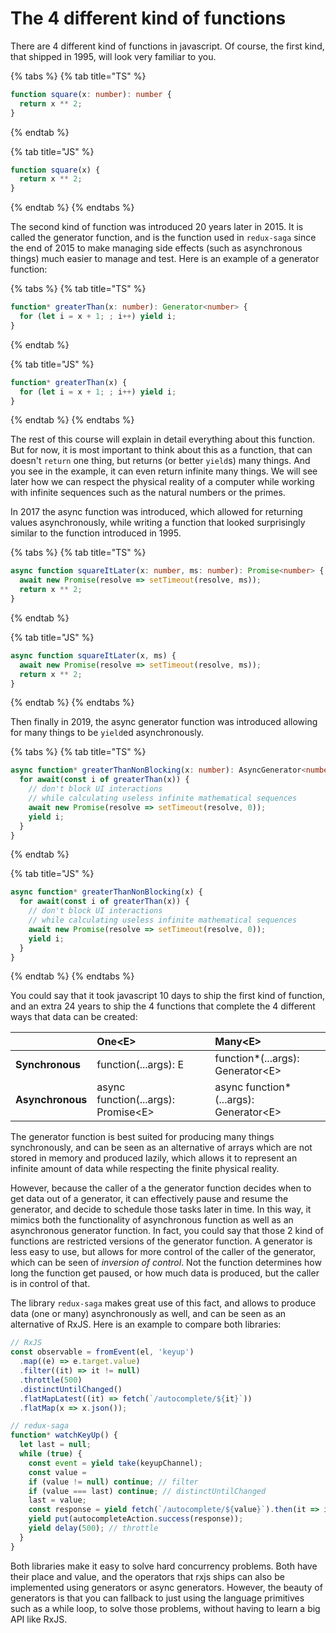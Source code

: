 # The 4 different kind of functions

There are 4 different kind of functions in javascript. Of course, the first kind, that shipped in 1995, will look very familiar to you.

{% tabs %}
{% tab title="TS" %}
```typescript
function square(x: number): number {
  return x ** 2;
}
```
{% endtab %}

{% tab title="JS" %}
```javascript
function square(x) {
  return x ** 2;
}
```
{% endtab %}
{% endtabs %}

The second kind of function was introduced 20 years later in 2015. It is called the generator function, and is the function used in `redux-saga` since the end of 2015 to make managing side effects \(such as asynchronous things\) much easier to manage and test. Here is an example of a generator function:

{% tabs %}
{% tab title="TS" %}
```typescript
function* greaterThan(x: number): Generator<number> {
  for (let i = x + 1; ; i++) yield i;
}
```
{% endtab %}

{% tab title="JS" %}
```javascript
function* greaterThan(x) {
  for (let i = x + 1; ; i++) yield i;
}
```
{% endtab %}
{% endtabs %}

The rest of this course will explain in detail everything about this function. But for now, it is most important to think about this as a function, that can doesn't `return` one thing, but returns \(or better `yield`s\) many things. And you see in the example, it can even return infinite many things. We will see later how we can respect the physical reality of a computer while working with infinite sequences such as the natural numbers or the primes.

In 2017 the async function was introduced, which allowed for returning values asynchronously, while writing a function that looked surprisingly similar to the function introduced in 1995.

{% tabs %}
{% tab title="TS" %}
```typescript
async function squareItLater(x: number, ms: number): Promise<number> {
  await new Promise(resolve => setTimeout(resolve, ms));
  return x ** 2;
}
```
{% endtab %}

{% tab title="JS" %}
```javascript
async function squareItLater(x, ms) {
  await new Promise(resolve => setTimeout(resolve, ms));
  return x ** 2;
}
```
{% endtab %}
{% endtabs %}

Then finally in 2019, the async generator function was introduced allowing for many things to be `yield`ed asynchronously.

{% tabs %}
{% tab title="TS" %}
```typescript
async function* greaterThanNonBlocking(x: number): AsyncGenerator<number> {
  for await(const i of greaterThan(x)) {
    // don't block UI interactions
    // while calculating useless infinite mathematical sequences
    await new Promise(resolve => setTimeout(resolve, 0));
    yield i;
  }
}
```
{% endtab %}

{% tab title="JS" %}
```javascript
async function* greaterThanNonBlocking(x) {
  for await(const i of greaterThan(x)) {
    // don't block UI interactions
    // while calculating useless infinite mathematical sequences
    await new Promise(resolve => setTimeout(resolve, 0));
    yield i;
  }
}
```
{% endtab %}
{% endtabs %}

You could say that it took javascript 10 days to ship the first kind of function, and an extra 24 years to ship the 4 functions that complete the 4 different ways that data can be created:

|  | One&lt;E&gt; | Many&lt;E&gt; |
| :--- | :--- | :--- |
| **Synchronous** | function\(...args\): E | function\*\(...args\): Generator&lt;E&gt; |
| **Asynchronous** | async function\(...args\): Promise&lt;E&gt; | async function\*\(...args\): Generator&lt;E&gt; |

The generator function is best suited for producing many things synchronously, and can be seen as an alternative of arrays which are not stored in memory and produced lazily, which allows it to represent an infinite amount of data while respecting the finite physical reality.

However, because the caller of a the generator function decides when to get data out of a generator, it can effectively pause and resume the generator, and decide to schedule those tasks later in time. In this way, it mimics both the functionality of asynchronous function as well as an asynchronous generator function. In fact, you could say that those 2 kind of functions are restricted versions of the generator function. A generator is less easy to use, but allows for more control of the caller of the generator, which can be seen of _inversion of control_. Not the function determines how long the function get paused, or how much data is produced, but the caller is in control of that. 

The library `redux-saga` makes great use of this fact, and allows to produce data \(one or many\) asynchronously as well, and can be seen as an alternative of RxJS. Here is an example to compare both libraries:

```typescript
// RxJS
const observable = fromEvent(el, 'keyup')
  .map((e) => e.target.value)
  .filter((it) => it != null)
  .throttle(500)
  .distinctUntilChanged()
  .flatMapLatest((it) => fetch(`/autocomplete/${it}`))
  .flatMap(x => x.json());

// redux-saga  
function* watchKeyUp() {
  let last = null;
  while (true) {
    const event = yield take(keyupChannel);
    const value = 
    if (value != null) continue; // filter
    if (value === last) continue; // distinctUntilChanged
    last = value;
    const response = yield fetch(`/autocomplete/${value}`).then(it => it.json())
    yield put(autocompleteAction.success(response));
    yield delay(500); // throttle
  }
}

```

Both libraries make it easy to solve hard concurrency problems. Both have their place and value, and the operators that rxjs ships can also be implemented using generators or async generators. However, the beauty of generators is that you can fallback to just using the language primitives such as a while loop, to solve those problems, without having to learn a big API like RxJS.

